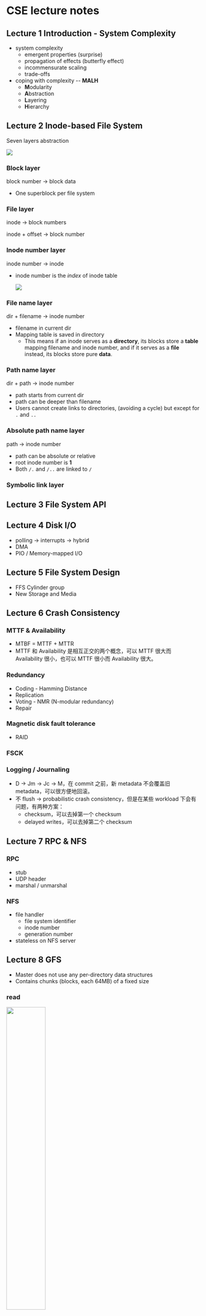 # CSE lecture notes

## Lecture 1  Introduction - System Complexity

+ system complexity
  + emergent properties (surprise)
  + propagation of effects (butterfly effect)
  + incommensurate scaling 
  + trade-offs
+ coping with complexity -- **MALH**
  + **M**odularity
  + **A**bstraction
  + **L**ayering
  + **H**ierarchy

## Lecture 2  Inode-based File System

Seven layers abstraction

![](./images/fs1.png)

### Block layer

block number -> block data

+ One superblock per file system

### File layer

inode -> block numbers

inode + offset -> block number

### Inode number layer

inode number -> inode

+ inode number is the *index* of inode table

  ![](./images/fs2.png)

### File name layer

dir + filename -> inode number

+ filename in current dir
+ Mapping table is saved in directory
  + This means if an inode serves as a **directory**, its blocks store a **table** mapping filename and inode number, and if it serves as a **file** instead, its blocks store pure **data**.

### Path name layer

dir + path -> inode number

+ path starts from current dir
+ path can be deeper than filename
+ Users cannot create links to directories, (avoiding a cycle) but except for `.` and `..`

### Absolute path name layer

path -> inode number

- path can be absolute or relative
- root inode number is **1**
- Both `/.` and `/..` are linked to `/`

### Symbolic link layer

## Lecture 3  File System API

## Lecture 4  Disk I/O

+ polling -> interrupts -> hybrid
+ DMA
+ PIO / Memory-mapped I/O

## Lecture 5  File System Design

+ FFS  Cylinder group
+ New Storage and Media

## Lecture 6  Crash Consistency

### MTTF & Availability

+ MTBF = MTTF + MTTR
+ MTTF 和 Availability 是相互正交的两个概念，可以 MTTF 很大而 Availability 很小，也可以 MTTF 很小而 Availability 很大。

### Redundancy

+ Coding - Hamming Distance
+ Replication
+ Voting - NMR (N-modular redundancy)
+ Repair

### Magnetic disk fault tolerance

+ RAID

### FSCK

### Logging / Journaling

+ D -> Jm -> Jc -> M，在 commit 之前，新 metadata 不会覆盖旧 metadata，可以很方便地回滚。
+ 不 flush -> probabilistic crash consistency，但是在某些 workload 下会有问题，有两种方案：
  + checksum，可以去掉第一个 checksum
  + delayed writes，可以去掉第二个 checksum

## Lecture 7  RPC & NFS

### RPC

+ stub
+ UDP header
+ marshal / unmarshal

### NFS

+ file handler
  + file system identifier
  + inode number
  + generation number
+ stateless on NFS server

## Lecture 8  GFS

+ Master does not use any per-directory data structures
+ Contains chunks (blocks, each 64MB) of a fixed size

### read

<div>
    <img src="images/gfs-read.png" width="45%" />
</div>

### write

<div>
    <img src="images/gfs-write1.png" width="45%" />
    <img src="images/gfs-write2.png" width="45%" />
</div>

## Lecture 9  CDN & DNS

## Lecture 10  Introduction to Network and Link Layer

![](./images/network1.png)

![](./images/network2.png)

### Application Layer

+ Entities: client and server
+ Namespace: URL

### Transport Layer

+ Entities: sender and receiver

+ Namespace: port

+ TCP: Retransmit packet if lost

  UDP: Nothing

  ![](./images/tcp-udp.jpg)

### Network Layer

+ Entities: gateway, bridge, router...
+ Namespace: IP address
+ What to care: next hop decided by route table

![](./images/ip.png)

### Link Layer

+ Entities: hub, switcher, twisted line, cable line...
+ Namespace: no name needed
+ What to care: physical transfer, error detection

### Link Layer Detail

#### Physical transmission

- parallel transmission
- serial transmission
- VCO
- Manchester Code 0 -> 01, 1 -> 10

#### Multiplexing the link

- Isochronous communication
- Asynchronous communication

#### Framing bits & bit sequence

+ Choose a pattern of bits, e.g., 7 one-bits in a row, as a frame-separator (where a frame
  begins and ends)
+ Bit stuffing: if data contains 6 ones in a row, then add an extra bit 0

#### Detecting transmission errors

+ fault tolerancy -> redundancy
  + simple parity check (2 bits -> 3 bits)
  + 4 bits -> 7 bits

#### Providing a useful interface to the up layer

## Lecture 11  Network Layer

+ IP: Best-effort Network

![](./images/network-layer.png)

### NAT

+ Network Address Translation

  ![](./images/nat.png)

## Lecture 12  Network Layer: Routing

+ 为了实现冲突检测，包的最小长度要满足接收这个包的时间大于包传递的最大延迟，这样即可保证在一个包发出和接收的两个时刻之间没有其他包被发出。
+ 路由器和交换机的区别：
  + 路由器：网络层，IP 地址，不同网段
  + 交换机：链路层，MAC 地址，同一网段
+ IP 地址和 MAC 地址的区别：IP 地址本质上是终点地址，它在跳过路由器（hop）的时候不会改变（NAT 除外），而 MAC 地址则是下一跳的地址，每跳过一次路由器都会改变。

### ARP

+ Address Resolution Protocal
+ Name mapping: IP address <-> MAC address
+ ARP Spoofing / Man-in-the-Middle Attack: 污染 ARP cache，使得包被发往错误的 MAC 地址。

### Routing

构建路由表的两种方法：

+ Link-state Routing： 告诉所有节点自己到邻居的距离（只需要告诉一次就能在每个节点构建出网络拓扑）
+ Distance-vector Routing： 告诉邻居节点自己到所有节点的当前距离（当前距离是指可能会经过多次更新，路由表才会到达最优状态）

#### Problem of Infinity

由于 Distance-vector Routing 方法中不同节点的传播顺序不同，有可能会造成明明两个节点之间的网络已经崩了，但是还能通过另一个节点的数据虚假地恢复出来，而且和不可通信的节点之间的距离会不停增大。

Split Horizon 是一个尝试性的解决方案，即如果路由表中的某条记录是某个节点告诉我的，那我就不再把这条记录告诉那个节点，但仍然不能彻底解决这个问题。

#### Scale to Internet

+ Path Vector Exchange：不仅告诉邻居自己到所有节点的当前距离，还告诉他们这些距离是经过哪些节点走出来的。
+ Hierarchical Address Assignment：引入层级结构，简化路由表。
+ Topological Addressing：进一步简化路由表，CIDR Notation，子网掩码。

## Lecture 13  End-to-end Layer

### BGP

+ Border Gateway Protocal
+ Customer / Provider / Peer

### End-to-end layer

+ No "one size fits all": UDP / TCP / RTP

#### Assurance of at-least-once delivery

Remember state at the **sending side**

RTT (Round-trip time) = to_time + process_time + back_time (ack)

How to decide timeout ?

+ Fixed timer: Evil
+ Adaptive timer
+ NAK (Negative ACK)

#### Assurance of at-most-once delivery

Maintains a table of nonce at the **receiving side**

Tombstones

#### Assurance of data integrity

data integrity: Receiver gets the same contents as sender

Checksum

#### Assurance of stream order & closing of connections

when out of order: receiving side window

#### Assurance of jitter control

#### Assurance of authenticity and privacy

#### Assurance of end-to-end performance

+ Lock-step

+ Pipeline

  + Fixed window

  + Sliding window

    window size = round-trip time * bottleneck data rate

### TGP Congestion Control

Network & End-to-end layers share the responsibility for handling congestion

#### AIMD

+ Additive Increase, Multiplicative Decrease

+ retrofitting: slow start

+ AIMD leads to efficiency and fairness

  ![](./images/AIMD.png)

## Lecture 14  Transaction

### CAP

+ Consistency, Availability, Partition Tolerance
+ P：通常是一个事实
+ C 和 A 并不是 0 或 1 的选择

### All or Nothing

+ commit point

#### shadow copy

+ work well for a single file

#### logging

+ Basic operations: begin, write, read, commit, abort
+ 在 all or nothing 的 context 中，不考虑某一个变量还未 commit 就在另一个 transaction 中被写的情况

#### log + cell

+ Write-ahead-log protocol: WAL

  log the update before installing it

+ recovery: undo，因为 cell 里的数据有可能没有 commit

#### Optimization

+ log + cell + cell cache

  recovery: undo + redo，因为 disk cell 里的数据可能没有 commit，也有可能不是最新的

+ truncate the log

  + checkpointing
  + non-quiescent checkpointing

+ external synchronous I/O 

  It will not be flushed until something externally visible happens

## Lecture 15  Before or After

+ race condition

### Serializability

![](./images/serializability.png)

+ Conflict Graph

  A schedule is conflict serializable if and only if it has an **acyclic** conflict graph

+ A schedule is conflict / view serializable if it is conflict / view equivalent to some **serial** schedule

+ Conflict Serializability VS. View Serializability

  conflict serializability has practical benefits

### Generate Conflict-Serializability Schedules

+ pessimistic: global lock, 2-phase locking
+ optimistic: optimistic concurrency control (OCC)

#### Global Lock

+ system-wide locking

#### Simple Locking

+ data-wide locking

#### Two-phase Locking

+ After transaction releases a lock, it cannot acquire any other locks.
+ 2PL Can Result in Deadlock

#### Optimistic Concurrency Control

1. Concurrent local processing 
2. Validation in critical section
3. Commit the results in critical section or abort

## Lecture 16  Lock & Memory Model

+ Peterson's Algorithms: no use any more due to problem of memory consistency

### Memory Consistency Model

+ Strict Consistency：只要某个线程写了，其他所有线程可以立刻读到

+ Sequential Consistency：某个线程写了，其他线程可以不用立刻能读到，只要这个顺序看上去和顺序读写的顺序一样就行，考虑了 write 的 latency

  <div>
      <img src="./images/sequential-consistency1.png" width="49%" />
      <img src="./images/sequential-consistency3.png" width="49%" />
  </div>

+ Processor Consistency：不同的线程读不同线程写的数据顺序可以不一样，考虑了 network 的 latency

### Atomic Instructions

+ atomicity by hardware
+ TestAndSet
+ CompareAndSwap
+ LoadLinked / StoreConditional 
+ FetchAndAdd

### Lock Granularity

+ Coarse-grain vs. Fine-grain

### Deadlock

+ Lock ordering (pessimistic)
+ Backing out (optimistic)
+ Timer expiration (optimistic)
+ Cycle detection (optimistic)

## Lecture 17  Thread & Condition Variable

### Yield()

1. suspend running thread
2. choose new thread
3. resume thread to run

但即使用了 yield，当有很多 sender 在等的时候也会做很多 unnecessary check，所以更好的做法是让 sender 去睡觉

### Conditional Variable

有了 conditional variable，等待的 sender 就可以去睡觉，但是为了让 release-wait-acquire 变成一个原子操作（解决 Lost-notify Problem），把 wait 接口改成可以接受一个 lock 参数，并引入新接口：yield_wait()。

但是因为引入了新状态 WAITING，在 yield_wait() 选择新线程的时候有可能会因找不到 RUNNABLE 的线程而陷入死锁，所以要在 while 循环中放锁再拿锁。

但是在放锁拿锁的间隙，另外一个 CPU 可以来执行同一个线程，这会导致两个 CPU 的栈指针指向同一块内存，一个 CPU 执行完操作更改了栈后，另一个 CPU 的栈指针会被污染，所以要在进入 while 循环前保存当前 CPU 的栈指针，使其指向一个相对私有的内存。

### Preemption

再考虑 preemption 的问题，在拿着 t_lock 的时候即使由于时间片用完被调度走了，别的线程也拿不了锁，所以在拿锁放锁的时候相应地关闭开启 interrupt（注意开关中断和拿放锁的顺序）

但是在放锁拿锁的间隙（while 循环中），也同时是开启中断的间隙，时间片用完被调度走了，当前 CPU 执行另一个线程，另一个线程在 yield_wait() 的第一行会拿到错误的 id，所以要在先前线程进入 while 循环前将其设为 null。

## Lecture 18  Thread Layer & Processor Layer

+ Thread Exit:

  ![](./images/thread-processor1.png)

+ Context Switch:

  ![](./images/thread-processor2.png)

<div style="text-align:center;">
    <img src="./images/thread-processor3.png" width="60%" />
</div>

##### Last-modified date: 2019.11.14, 9 p.m.


